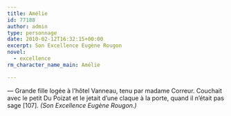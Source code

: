 ```yaml
---
title: Amélie
id: 77188
author: admin
type: personnage
date: 2010-02-12T16:32:15+00:00
excerpt: Son Excellence Eugène Rougon
novel:
  - excellence
rm_character_name_main: Amélie

---
```

— Grande fille logée à l&rsquo;hôtel Vanneau, tenu par madame Correur. Couchait avec le petit Du Poizat et le jetait d&rsquo;une claque à la porte, quand il n&rsquo;était pas sage [107]. _(Son Excellence Eugène Rougon.)_